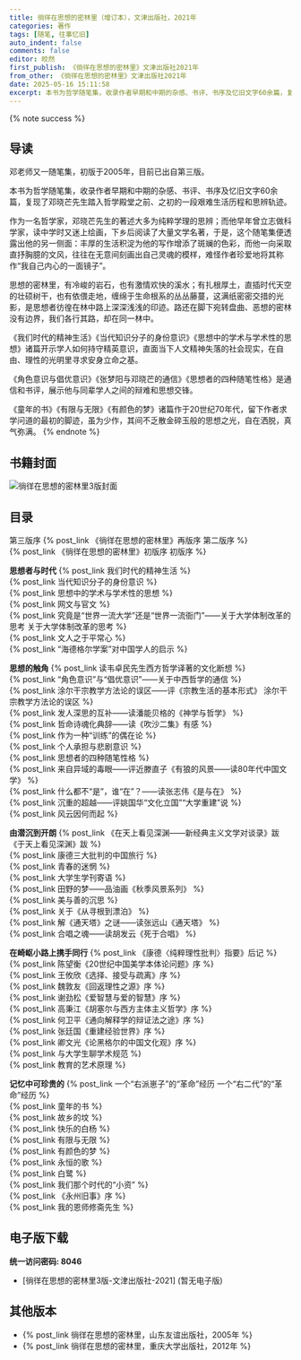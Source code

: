 ```yaml
---
title: 徜徉在思想的密林里（增订本），文津出版社，2021年
categories: 著作
tags: [随笔, 往事忆旧]
auto_indent: false
comments: false
editor: 皎然
first_publish: 《徜徉在思想的密林里》文津出版社2021年
from_other: 《徜徉在思想的密林里》文津出版社2021年
date: 2025-05-16 15:11:58
excerpt: 本书为哲学随笔集，收录作者早期和中期的杂感、书评、书序及忆旧文字60余篇，复现了邓晓芒先生踏入哲学殿堂之前、之初的一段艰难生活历程和思辨轨迹。《我们时代的精神生活》《当代知识分子的身份意识》《思想中的学术与学术性的思想》诸篇开示学人如何持守精英意识，直面当下人文精神失落的社会现实，在自由、理性的光明里寻求安身立命之基。《角色意识与倡优意识》《张梦阳与邓晓芒的通信》《思想者的四种随笔性格》是通信和书评，展示他与同辈学人之间的辩难和思想交锋。《童年的书》《有限与无限》《有颜色的梦》诸篇作于20世纪70年代，留下作者求学问道的最初的脚迹，虽为少作，其间不乏散金碎玉般的思想之光，自在洒脱，真气弥满。
---
```

{% note success %}
## 导读
邓老师又一随笔集，初版于2005年，目前已出自第三版。

本书为哲学随笔集，收录作者早期和中期的杂感、书评、书序及忆旧文字60余篇，复现了邓晓芒先生踏入哲学殿堂之前、之初的一段艰难生活历程和思辨轨迹。

作为一名哲学家，邓晓芒先生的著述大多为纯粹学理的思辨；而他早年曾立志做科学家，读中学时又迷上绘画，下乡后阅读了大量文学名著，于是，这个随笔集便透露出他的另一侧面：丰厚的生活积淀为他的写作增添了斑斓的色彩，而他一向采取直抒胸臆的文风，往往在无意间刻画出自己灵魂的模样，难怪作者珍爱地将其称作“我自己内心的一面镜子”。

思想的密林里，有冷峻的岩石，也有激情欢快的溪水；有扎根厚土，直插时代天空的壮硕树干，也有依偎走地，缠绵于生命根系的丛丛藤蔓，这满纸密密交措的光影，是思想者彷徨在林中路上深深浅浅的印迹。路还在脚下宛转盘曲、恶想的密林没有边界，我们各行其路，却在同一林中。

《我们时代的精神生活》《当代知识分子的身份意识》《思想中的学术与学术性的思想》诸篇开示学人如何持守精英意识，直面当下人文精神失落的社会现实，在自由、理性的光明里寻求安身立命之基。

《角色意识与倡优意识》《张梦阳与邓晓芒的通信》《思想者的四种随笔性格》是通信和书评，展示他与同辈学人之间的辩难和思想交锋。

《童年的书》《有限与无限》《有颜色的梦》诸篇作于20世纪70年代，留下作者求学问道的最初的脚迹，虽为少作，其间不乏散金碎玉般的思想之光，自在洒脱，真气弥满。
{% endnote %}
## 书籍封面
![徜徉在思想的密林里3版封面](/images/徜徉在思想的密林里3版封面.jpg)

## 目录
第三版序
{% post_link 《徜徉在思想的密林里》再版序 第二版序 %}<br/>
{% post_link 《徜徉在思想的密林里》初版序 初版序 %}<br/>

**思想者与时代**
{% post_link 我们时代的精神生活 %}<br/>
{% post_link 当代知识分子的身份意识 %}<br/>
{% post_link 思想中的学术与学术性的思想 %}<br/>
{% post_link 网文与官文 %}<br/>
{% post_link 究竟是“世界一流大学”还是“世界一流衙门”——关于大学体制改革的思考 关于大学体制改革的思考 %}<br/>
{% post_link 文人之于平常心 %}<br/>
{% post_link “海德格尔学案”对中国学人的启示 %}<br/>

**思想的触角**
{% post_link 读韦卓民先生西方哲学译著的文化断想 %}<br/>
{% post_link “角色意识”与“倡优意识”——关于中西哲学的通信 %}<br/>
{% post_link 涂尔干宗教学方法论的误区——评《宗教生活的基本形式》 涂尔干宗教学方法论的误区 %}<br/>
{% post_link 发人深思的互补——读潘能贝格的《神学与哲学》 %}<br/>
{% post_link 哲命诗魂化典辞——读《吹沙二集》有感 %}<br/>
{% post_link 作为一种“训练”的偶在论 %}<br/>
{% post_link 个人承担与悲剧意识 %}<br/>
{% post_link 思想者的四种随笔性格 %}<br/>
{% post_link 来自异域的毒眼——评近滕直子《有狼的风景——读80年代中国文学》 %}<br/>
{% post_link 什么都不“是”，谁“在”？——读张志伟《是与在》 %}<br/>
{% post_link 沉重的超越——评姚国华“文化立国”“大学重建”说 %}<br/>
{% post_link 风云因何而起 %}<br/>

**由潜沉到开朗**
{% post_link 《在天上看见深渊——新经典主义文学对谈录》跋 《于天上看见深渊》跋 %}<br/>
{% post_link 康德三大批判的中国旅行 %}<br/>
{% post_link 青春的迷惘 %}<br/>
{% post_link 大学生学刊寄语 %}<br/>
{% post_link 田野的梦——品油画《秋季风景系列》 %}<br/>
{% post_link 美与善的沉思 %}<br/>
{% post_link 关于《从寻根到漂泊》 %}<br/>
{% post_link 解《通天塔》之谜——读张远山《通天塔》 %}<br/>
{% post_link 合唱之魂——读胡发云《死于合唱》 %}<br/>

**在崎岖小路上携手同行**
{% post_link 《康德〈纯粹理性批判〉指要》后记 %}<br/>
{% post_link 陈望衡《20世纪中国美学本体论问题》序 %}<br/>
{% post_link 王攸欣《选择、接受与疏离》序 %}<br/>
{% post_link 魏敦友《回返理性之源》序 %}<br/>
{% post_link 谢劲松《爱智慧与爱的智慧》序 %}<br/>
{% post_link 高秉江《胡塞尔与西方主体主义哲学》序 %}<br/>
{% post_link 何卫平《通向解释学的辩证法之途》序 %}<br/>
{% post_link 张廷国《重建经验世界》序 %}<br/>
{% post_link 卿文光《论黑格尔的中国文化观》序 %}<br/>
{% post_link 与大学生聊学术规范 %}<br/>
{% post_link 教育的艺术原理 %}<br/>

**记忆中可珍贵的**
{% post_link 一个“右派崽子”的“革命”经历 一个“右二代”的“革命”经历 %}<br/>
{% post_link 童年的书 %}<br/>
{% post_link 故乡的坟 %}<br/>
{% post_link 快乐的白杨 %}<br/>
{% post_link 有限与无限 %}<br/>
{% post_link 有颜色的梦 %}<br/>
{% post_link 永恒的歌 %}<br/>
{% post_link 白鹭 %}<br/>
{% post_link 我们那个时代的“小资” %}<br/>
{% post_link 《永州旧事》序 %}<br/>
{% post_link 我的恩师修斋先生 %}<br/>

## 电子版下载
**统一访问密码: 8046**
- [徜徉在思想的密林里3版-文津出版社-2021] (暂无电子版)
   
## 其他版本
- {% post_link 徜徉在思想的密林里，山东友谊出版社，2005年 %}<br/>
- {% post_link 徜徉在思想的密林里，重庆大学出版社，2012年 %}<br/>